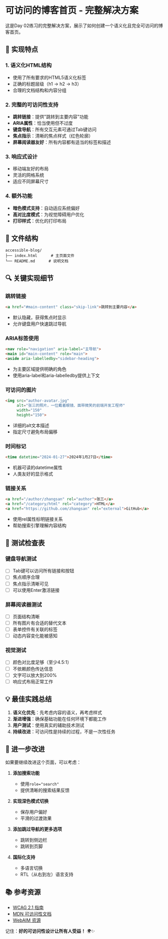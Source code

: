 # 可访问的博客首页 - 完整解决方案

这是Day 02练习的完整解决方案，展示了如何创建一个语义化且完全可访问的博客首页。

## 🌟 实现特点

### 1. 语义化HTML结构
- 使用了所有要求的HTML5语义化标签
- 正确的标题层级（h1 → h2 → h3）
- 合理的文档结构和内容分组

### 2. 完整的可访问性支持
- **跳转链接**：提供"跳转到主要内容"功能
- **ARIA属性**：恰当使用但不过度
- **键盘导航**：所有交互元素可通过Tab键访问
- **焦点指示**：清晰的焦点样式（红色轮廓）
- **屏幕阅读器友好**：所有内容都有适当的标签和描述

### 3. 响应式设计
- 移动端友好的布局
- 灵活的网格系统
- 适应不同屏幕尺寸

### 4. 额外功能
- **暗色模式支持**：自动适应系统偏好
- **高对比度模式**：为视觉障碍用户优化
- **打印样式**：优化的打印布局

## 📂 文件结构

```
accessible-blog/
├── index.html      # 主页面文件
└── README.md      # 说明文档
```

## 🔍 关键实现细节

### 跳转链接
```html
<a href="#main-content" class="skip-link">跳转到主要内容</a>
```
- 默认隐藏，获得焦点时显示
- 允许键盘用户快速跳过导航

### ARIA标签使用
```html
<nav role="navigation" aria-label="主导航">
<main id="main-content" role="main">
<aside aria-labelledby="sidebar-heading">
```
- 为主要区域提供明确的角色
- 使用aria-label和aria-labelledby提供上下文

### 可访问的图片
```html
<img src="author-avatar.jpg" 
     alt="张三的照片，一位戴着眼镜、面带微笑的前端开发工程师"
     width="150"
     height="150">
```
- 详细的alt文本描述
- 指定尺寸避免布局偏移

### 时间标记
```html
<time datetime="2024-01-27">2024年1月27日</time>
```
- 机器可读的datetime属性
- 人类友好的显示格式

### 链接关系
```html
<a href="/author/zhangsan" rel="author">张三</a>
<a href="/category/html" rel="category">HTML</a>
<a href="https://github.com/zhangsan" rel="external">GitHub</a>
```
- 使用rel属性标明链接关系
- 帮助搜索引擎理解内容结构

## 🧪 测试检查表

### 键盘导航测试
- [ ] Tab键可以访问所有链接和按钮
- [ ] 焦点顺序合理
- [ ] 焦点指示清晰可见
- [ ] 可以使用Enter激活链接

### 屏幕阅读器测试
- [ ] 页面结构清晰
- [ ] 所有图片有合适的替代文本
- [ ] 表单控件有关联的标签
- [ ] 动态内容变化能被感知

### 视觉测试
- [ ] 颜色对比度足够（至少4.5:1）
- [ ] 不依赖颜色传达信息
- [ ] 文字可以放大到200%
- [ ] 响应式布局正常工作

## 💡 最佳实践总结

1. **语义化优先**：先考虑内容的语义，再考虑样式
2. **渐进增强**：确保基础功能在任何环境下都能工作
3. **用户测试**：使用真实的辅助技术测试
4. **持续改进**：可访问性是持续的过程，不是一次性任务

## 🚀 进一步改进

如果要继续改进这个页面，可以考虑：

1. **添加搜索功能**
   - 使用`role="search"`
   - 提供清晰的搜索结果反馈

2. **实现深色模式切换**
   - 保存用户偏好
   - 平滑的过渡效果

3. **添加跳过导航的更多选项**
   - 跳转到侧边栏
   - 跳转到页脚

4. **国际化支持**
   - 多语言切换
   - RTL（从右到左）语言支持

## 📚 参考资源

- [WCAG 2.1 指南](https://www.w3.org/WAI/WCAG21/quickref/)
- [MDN 可访问性文档](https://developer.mozilla.org/zh-CN/docs/Web/Accessibility)
- [WebAIM 资源](https://webaim.org/)

记住：**好的可访问性设计让所有人受益！** 🌍✨